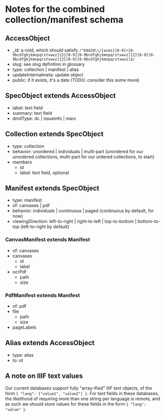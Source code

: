 # Notes for the combined collection/manifest schema

## AccessObject

- \_id: a noid, which should satisfy `/^69429\\/[acms][0-9]+[0-9bcdfghjkmnpqrstvwxz]{2}[0-9][0-9bcdfghjkmnpqrstvwxz]{2}[0-9][0-9bcdfghjkmnpqrstvwxz]{2}[0-9][0-9bcdfghjkmnpqrstvwxz]$/`
- slug: see slug definition in glossary
- type: collection | manifest | alias
- updateInternalmeta: update object
- public: if it exists, it's a date (TODO: consider this some more)

## SpecObject extends AccessObject

- label: text field
- summary: text field
- dmdType: dc | issueinfo | marc

## Collection extends SpecObject

- type: collection
- behavior: unordered | individuals | multi-part (unordered for our unordered collections, multi-part for our ordered collections, to start)
- members
  - id
  - label: text field, optional

## Manifest extends SpecObject

- type: manifest
- of: canvases | pdf
- behavior: individuals | continuous | paged (continuous by default, for now)
- viewingDirection: left-to-right | right-to-left | top-to-bottom | bottom-to-top (left-to-right by default)

### CanvasManifest extends Manifest

- of: canvases
- canvases
  - id
  - label
- ocrPdf
  - path
  - size

### PdfManifest extends Manifest

- of: pdf
- file
  - path
  - size
- pageLabels

## Alias extends AccessObject

- type: alias
- to: id

## A note on IIIF text values

Our current databases support fully "array-ified" IIIF text objects, of the form `{ "lang": ["value1", "value2"] }`. For text fields in these databases, the likelihood of requiring more than one string per language is remote, and as such we should store values for these fields in the form `{ "lang": "value" }`.
